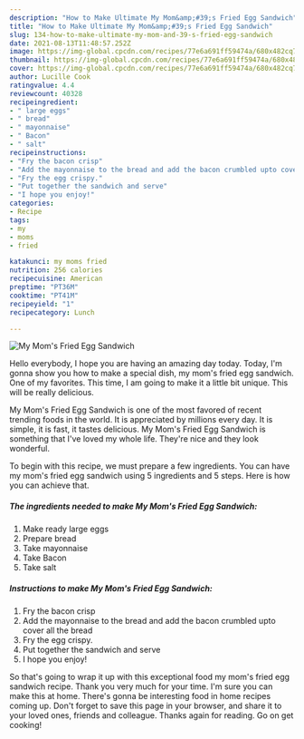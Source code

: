```yaml
---
description: "How to Make Ultimate My Mom&amp;#39;s Fried Egg Sandwich"
title: "How to Make Ultimate My Mom&amp;#39;s Fried Egg Sandwich"
slug: 134-how-to-make-ultimate-my-mom-and-39-s-fried-egg-sandwich
date: 2021-08-13T11:48:57.252Z
image: https://img-global.cpcdn.com/recipes/77e6a691ff59474a/680x482cq70/my-moms-fried-egg-sandwich-recipe-main-photo.jpg
thumbnail: https://img-global.cpcdn.com/recipes/77e6a691ff59474a/680x482cq70/my-moms-fried-egg-sandwich-recipe-main-photo.jpg
cover: https://img-global.cpcdn.com/recipes/77e6a691ff59474a/680x482cq70/my-moms-fried-egg-sandwich-recipe-main-photo.jpg
author: Lucille Cook
ratingvalue: 4.4
reviewcount: 40328
recipeingredient:
- " large eggs"
- " bread"
- " mayonnaise"
- " Bacon"
- " salt"
recipeinstructions:
- "Fry the bacon crisp"
- "Add the mayonnaise to the bread and add the bacon crumbled upto cover all the bread"
- "Fry the egg crispy."
- "Put together the sandwich and serve"
- "I hope you enjoy!"
categories:
- Recipe
tags:
- my
- moms
- fried

katakunci: my moms fried 
nutrition: 256 calories
recipecuisine: American
preptime: "PT36M"
cooktime: "PT41M"
recipeyield: "1"
recipecategory: Lunch

---
```



![My Mom&#39;s Fried Egg Sandwich](https://img-global.cpcdn.com/recipes/77e6a691ff59474a/680x482cq70/my-moms-fried-egg-sandwich-recipe-main-photo.jpg)

Hello everybody, I hope you are having an amazing day today. Today, I'm gonna show you how to make a special dish, my mom&#39;s fried egg sandwich. One of my favorites. This time, I am going to make it a little bit unique. This will be really delicious.

My Mom&#39;s Fried Egg Sandwich is one of the most favored of recent trending foods in the world. It is appreciated by millions every day. It is simple, it is fast, it tastes delicious. My Mom&#39;s Fried Egg Sandwich is something that I've loved my whole life. They're nice and they look wonderful.




To begin with this recipe, we must prepare a few ingredients. You can have my mom&#39;s fried egg sandwich using 5 ingredients and 5 steps. Here is how you can achieve that.

<!--inarticleads1-->

##### The ingredients needed to make My Mom&#39;s Fried Egg Sandwich:

1. Make ready  large eggs
1. Prepare  bread
1. Take  mayonnaise
1. Take  Bacon
1. Take  salt




<!--inarticleads2-->

##### Instructions to make My Mom&#39;s Fried Egg Sandwich:

1. Fry the bacon crisp
1. Add the mayonnaise to the bread and add the bacon crumbled upto cover all the bread
1. Fry the egg crispy.
1. Put together the sandwich and serve
1. I hope you enjoy!




So that's going to wrap it up with this exceptional food my mom&#39;s fried egg sandwich recipe. Thank you very much for your time. I'm sure you can make this at home. There's gonna be interesting food in home recipes coming up. Don't forget to save this page in your browser, and share it to your loved ones, friends and colleague. Thanks again for reading. Go on get cooking!
